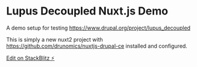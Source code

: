 # Lupus Decoupled Nuxt.js Demo

A demo setup for testing https://www.drupal.org/project/lupus_decoupled

This is simply a new nuxt2 project with https://github.com/drunomics/nuxtjs-drupal-ce installed and configured.

[Edit on StackBlitz ⚡️](https://stackblitz.com/edit/github-mduxbw)
